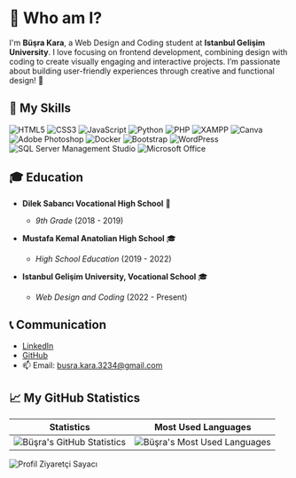 # 🌸 Who am I?
I'm **Büşra Kara**, a Web Design and Coding student at **Istanbul Gelişim University**. I love focusing on frontend development, combining design with coding to create visually engaging and interactive projects. I’m passionate about building user-friendly experiences through creative and functional design! 🐾

## 💖 My Skills
![HTML5](https://img.shields.io/badge/-HTML5-E34F26?style=flat-square&logo=html5&logoColor=white)
![CSS3](https://img.shields.io/badge/-CSS3-1572B6?style=flat-square&logo=css3&logoColor=white)
![JavaScript](https://img.shields.io/badge/-JavaScript-F7DF1C?style=flat-square&logo=javascript&logoColor=black)
![Python](https://img.shields.io/badge/-Python-3776AB?style=flat-square&logo=python&logoColor=white)
![PHP](https://img.shields.io/badge/-PHP-777bb4?style=flat-square&logo=php&logoColor=white)
![XAMPP](https://img.shields.io/badge/-XAMPP-FB7A24?style=flat-square&logo=xampp&logoColor=white)
![Canva](https://img.shields.io/badge/-Canva-00C4CC?style=flat-square&logo=canva&logoColor=white)
![Adobe Photoshop](https://img.shields.io/badge/-Adobe%20Photoshop-30a8ff?style=flat-square&logo=adobe%20photoshop&logoColor=white)
![Docker](https://img.shields.io/badge/-Docker-46a2f1?style=flat-square&logo=docker&logoColor=white)
![Bootstrap](https://img.shields.io/badge/-Bootstrap-7953b3?style=flat-square&logo=bootstrap&logoColor=white)
![WordPress](https://img.shields.io/badge/-WordPress-21759b?style=flat-square&logo=wordpress&logoColor=white)
![SQL Server Management Studio](https://img.shields.io/badge/-SSMS-CC2927?style=flat-square&logo=microsoft-sql-server&logoColor=white)
![Microsoft Office](https://img.shields.io/badge/-Microsoft%20Office-D83B01?style=flat-square&logo=microsoft-office&logoColor=white)

## 🎓 Education
- **Dilek Sabancı Vocational High School** 🥈
  - *9th Grade* (2018 - 2019)

- **Mustafa Kemal Anatolian High School** 🎓
  - *High School Education* (2019 - 2022)
 
- **Istanbul Gelişim University, Vocational School** 🎓
  - *Web Design and Coding* (2022 - Present)

## 📞 Communication
- [LinkedIn](https://www.linkedin.com/in/b%C3%BC%C5%9Fra-kara-394aba317/)
- [GitHub](https://github.com/busrajkara)
- 📫 Email:  busra.kara.3234@gmail.com

## 📈 My GitHub Statistics

| Statistics | Most Used Languages |
|------------|---------------------|
| ![Büşra's GitHub Statistics](https://github-readme-stats.vercel.app/api?username=busrajkara&show_icons=true&theme=light&count_private=true&bg_color=F8BBD0&text_color=FFFFFF&icon_color=FF4081) | ![Büşra's Most Used Languages](https://github-readme-stats.vercel.app/api/top-langs/?username=busrajkara&layout=compact&theme=light&bg_color=F8BBD0&text_color=FFFFFF&icon_color=FF4081) |

![Profil Ziyaretçi Sayacı](https://komarev.com/ghpvc/?username=busrajkara&color=blue)

